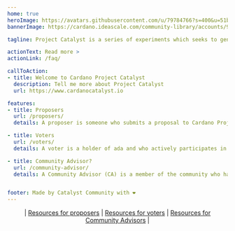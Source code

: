 ```yaml
---
home: true
heroImage: https://avatars.githubusercontent.com/u/79784766?s=400&u=51b65ef6f530a0d0bf4067deffe167c9cb2ce2cc&v=4
bannerImage: https://cardano.ideascale.com/community-library/accounts/93/936143/hero_banner.png

tagline: Project Catalyst is a series of experiments which seeks to generate the highest levels of community innovation. Catalyst is bringing on-chain governance to the Cardano blockchain by allowing the community to self-determine priorities for growth. It also lets participants deploy funding to proposals which tackle challenges and capitalize on opportunities that arise in the life cycle of Cardano.

actionText: Read more >
actionLink: /faq/

callToAction:
- title: Welcome to Cardano Project Catalyst
  description: Tell me more about Project Catalyst
  url: https://www.cardanocatalyst.io

features:
- title: Proposers
  url: /proposers/
  details: A proposer is someone who submits a proposal to Cardano Project Catalyst to be funded by the treasury. They are the fuel to the fire. Proposers are the ideas people, ones that see the bigger picture,  identify needs, plug gaps. A proposal made by a proposer is the way to  communicate that idea to the community.

- title: Voters
  url: /voters/
  details: A voter is a holder of ada and who actively participates in the governance of Cardano Project Catalyst. They are the ultimate deciders of the direction of the project. The review proposers proposals and vote up or vote down the proposals they would like or dislike to see implemented. They are the stewards of Cardano and by voting they bring Cardano closer to its vision.

- title: Community Advisor?
  url: /community-advisor/
  details: A Community Advisor (CA) is a member of the community who has chosen to participate in the quality assurance of proposals. They have the task of reviewing proposals submitted to a given fund and supplying quality information to voters and proposers.  Further, a community advisors is anyone  who participates in the community to develop, assist, advise, improve... project catalyst.


footer: Made by Catalyst Community with ❤️
---
```


<span style="text-align:center">

| [Resources for proposers](proposers/README.md) | [Resources for voters](voters/README.md) | [Resources for Community Advisors](community-advisor/README.md) |

</span>

<NewsScroll :items="[
  {'link':'/news/#we-are-applying-for-funding',
   'text':'We are applying for funding! Help us build this page'},
  {'link':'/news/#Fund-4-FAQ',
   'text':'IOG release Fund 4 FAQ - Voting threshold reduced to 500!'},
  {'link':'/news/#cardano-stack-exchange-launched',
   'text':'Cardano Stack Exchange Launched'}
  ]"/>
